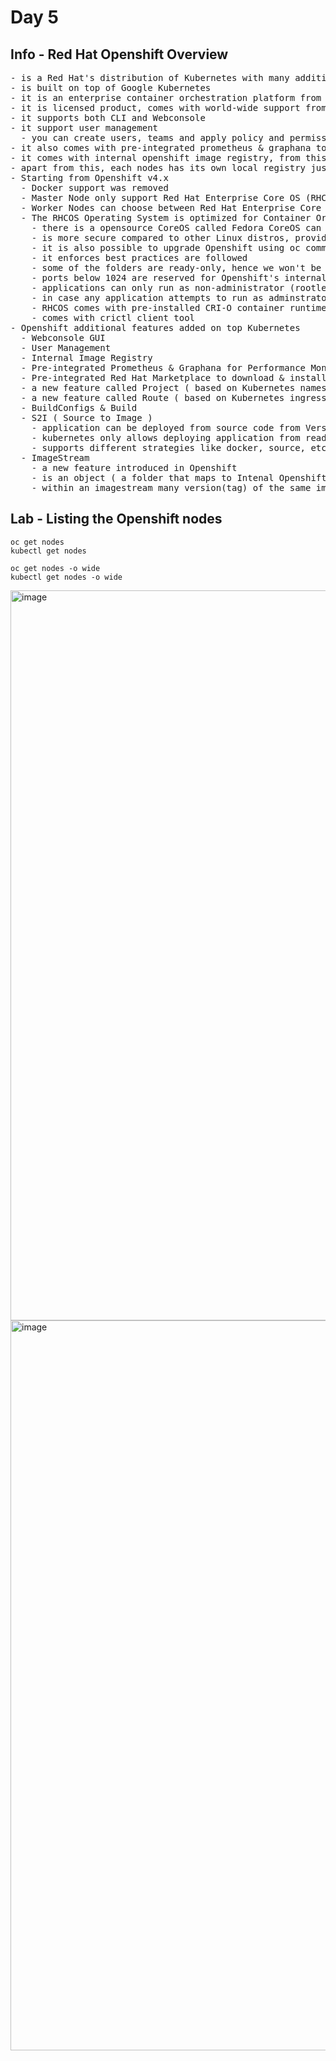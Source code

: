 # Day 5

## Info - Red Hat Openshift Overview
<pre>
- is a Red Hat's distribution of Kubernetes with many additional features 
- is built on top of Google Kubernetes
- it is an enterprise container orchestration platform from Red Hat ( an IBM company )
- it is licensed product, comes with world-wide support from Red Hat
- it supports both CLI and Webconsole
- it support user management
  - you can create users, teams and apply policy and permission for each team or user-level
- it also comes with pre-integrated prometheus & graphana to analyse application and cluster performance
- it comes with internal openshift image registry, from this registry application can be deployed with openshift
- apart from this, each nodes has its own local registry just like Kubernetes
- Starting from Openshift v4.x
  - Docker support was removed
  - Master Node only support Red Hat Enterprise Core OS (RHCOS) operating system, earlier it used to support RHEL
  - Worker Nodes can choose between Red Hat Enterprise Core OS (RHCOS) or RHEL
  - The RHCOS Operating System is optimized for Container Orchestration Platform 
    - there is a opensource CoreOS called Fedora CoreOS can be used in K8s cluster
    - is more secure compared to other Linux distros, provides equivalent or slightly better security than RHEL
    - it is also possible to upgrade Openshift using oc commands if RHCOS is installed in all nodes ( master & workers ), which is recommended by Red Hat 
    - it enforces best practices are followed
    - some of the folders are ready-only, hence we won't be able to modify anything on read-only folder
    - ports below 1024 are reserved for Openshift's internal usage, hence user applications won't be able to use those ports
    - applications can only run as non-administrator (rootless) user
    - in case any application attempts to run as adminstrator or attempts to modify anything outside home directory as admin, those Pods will be knocked off ( wont't be allowed to run )
    - RHCOS comes with pre-installed CRI-O container runtime and Podman container engine
    - comes with crictl client tool
- Openshift additional features added on top Kubernetes
  - Webconsole GUI
  - User Management
  - Internal Image Registry
  - Pre-integrated Prometheus & Graphana for Performance Monitoring
  - Pre-integrated Red Hat Marketplace to download & install Openshift Operators from within Openshift webconsole
  - a new feature called Project ( based on Kubernetes namespace )
  - a new feature called Route ( based on Kubernetes ingress )
  - BuildConfigs & Build
  - S2I ( Source to Image )
    - application can be deployed from source code from Version Control ( GitHub, etc )
    - kubernetes only allows deploying application from readily build container images
    - supports different strategies like docker, source, etc
  - ImageStream
    - a new feature introduced in Openshift
    - is an object ( a folder that maps to Intenal Openshift Container Registry )
    - within an imagestream many version(tag) of the same image can be stored
</pre>

## Lab - Listing the Openshift nodes
```
oc get nodes
kubectl get nodes

oc get nodes -o wide
kubectl get nodes -o wide
```
<img width="1920" height="1168" alt="image" src="https://github.com/user-attachments/assets/5edc2c93-1d2b-4cba-898b-9d1fb19189ad" />
<img width="1920" height="1168" alt="image" src="https://github.com/user-attachments/assets/d2ccac31-29fd-4589-b630-958ed17b8968" />



